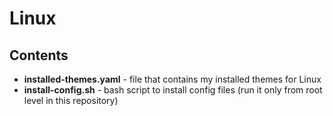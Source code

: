 # Linux

## Contents

*   **installed-themes.yaml** - file that contains my installed themes for Linux
*   **install-config.sh** - bash script to install config files (run it only from root level in this repository)
